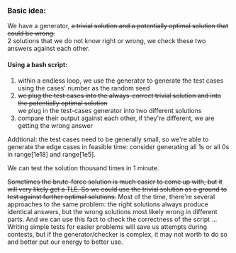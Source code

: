 ### Basic idea: 
We have a generator, ~~a trivial solution and a potentially optimal solution that could be wrong.~~
<br>2 solutions that we do not know right or wrong, we check these two answers against each other.

#### Using a bash script: 
1. within a endless loop, we use the generator to generate the test cases using the cases' number as the random seed
2. ~~we plug the test cases into the always-correct trivial solution and into the potentially optimal solution~~<br>we plug in the test-cases generator into two different solutions
3. compare their output against each other, if they're different, we are getting the wrong answer

Addtional: the test cases need to be generally small, so we're able to generate the edge cases in feasible time: consider generating all 1s or all 0s in range[1e18] and range[1e5].  

We can test the solution thousand times in 1 minute.

~~Sometimes the brute-force solution is much easier to come up with, but it will very likely get a TLE. So we could use the trivial solution as a ground to test against further optimal solutions.~~ Most of the time, there're several approaches to the same problem: the right solutions always produce identical answers, but the wrong solutions most likely wrong in different parts. And we can use this fact to check the correctness of the script ... Writing simple tests for easier problems will save us attempts during contests, but if the generator/checker is complex, it may not worth to do so and better put our energy to better use.

